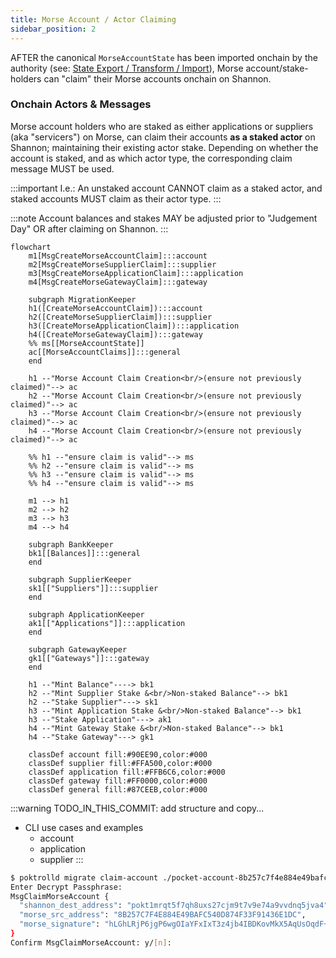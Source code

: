 ```yaml
---
title: Morse Account / Actor Claiming
sidebar_position: 2
---
```


AFTER the canonical `MorseAccountState` has been imported onchain by the authority (see: [State Export / Transform / Import](./morse-migration.md#state-export--transform--validate)), Morse account/stake-holders can "claim" their Morse accounts onchain on Shannon.

### Onchain Actors & Messages

Morse account holders who are staked as either applications or suppliers (aka "servicers") on Morse, can claim their accounts **as a staked actor** on Shannon; maintaining their existing actor stake.
Depending on whether the account is staked, and as which actor type, the corresponding claim message MUST be used.

:::important
I.e.: An unstaked account CANNOT claim as a staked actor, and staked accounts MUST claim as their actor type.
:::

:::note
Account balances and stakes MAY be adjusted prior to "Judgement Day" OR after claiming on Shannon.
:::

```mermaid
flowchart
    m1[MsgCreateMorseAccountClaim]:::account
    m2[MsgCreateMorseSupplierClaim]:::supplier
    m3[MsgCreateMorseApplicationClaim]:::application
    m4[MsgCreateMorseGatewayClaim]:::gateway

    subgraph MigrationKeeper
    h1([CreateMorseAccountClaim]):::account
    h2([CreateMorseSupplierClaim]):::supplier
    h3([CreateMorseApplicationClaim]):::application
    h4([CreateMorseGatewayClaim]):::gateway
    %% ms[[MorseAccountState]]
    ac[[MorseAccountClaims]]:::general
    end

    h1 --"Morse Account Claim Creation<br/>(ensure not previously claimed)"--> ac
    h2 --"Morse Account Claim Creation<br/>(ensure not previously claimed)"--> ac
    h3 --"Morse Account Claim Creation<br/>(ensure not previously claimed)"--> ac
    h4 --"Morse Account Claim Creation<br/>(ensure not previously claimed)"--> ac

    %% h1 --"ensure claim is valid"--> ms
    %% h2 --"ensure claim is valid"--> ms
    %% h3 --"ensure claim is valid"--> ms
    %% h4 --"ensure claim is valid"--> ms

    m1 --> h1
    m2 --> h2
    m3 --> h3
    m4 --> h4

    subgraph BankKeeper
    bk1[[Balances]]:::general
    end

    subgraph SupplierKeeper
    sk1[["Suppliers"]]:::supplier
    end

    subgraph ApplicationKeeper
    ak1[["Applications"]]:::application
    end

    subgraph GatewayKeeper
    gk1[["Gateways"]]:::gateway
    end

    h1 --"Mint Balance"----> bk1
    h2 --"Mint Supplier Stake &<br/>Non-staked Balance"--> bk1
    h2 --"Stake Supplier"---> sk1
    h3 --"Mint Application Stake &<br/>Non-staked Balance"--> bk1
    h3 --"Stake Application"---> ak1
    h4 --"Mint Gateway Stake &<br/>Non-staked Balance"--> bk1
    h4 --"Stake Gateway"---> gk1

    classDef account fill:#90EE90,color:#000
    classDef supplier fill:#FFA500,color:#000
    classDef application fill:#FFB6C6,color:#000
    classDef gateway fill:#FF0000,color:#000
    classDef general fill:#87CEEB,color:#000
```

:::warning TODO_IN_THIS_COMMIT: add structure and copy...

- CLI use cases and examples
    - account
    - application
    - supplier
:::

```bash
$ poktrolld migrate claim-account ./pocket-account-8b257c7f4e884e49bafc540d874f33f91436e1dc.json --from app1
Enter Decrypt Passphrase: 
MsgClaimMorseAccount {
  "shannon_dest_address": "pokt1mrqt5f7qh8uxs27cjm9t7v9e74a9vvdnq5jva4",
  "morse_src_address": "8B257C7F4E884E49BAFC540D874F33F91436E1DC",
  "morse_signature": "hLGhLRjP6jgP6wgOIaYFxIxT3z4jb4IBDKovMkX5AqUsOqdF+rEIO5aofOKnmYW9BkqL0v2DfUfE3nj25FNhBA=="
}
Confirm MsgClaimMorseAccount: y/[n]: 
```
